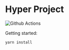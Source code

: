 # Hyper Project

![Github Actions](https://github.com/chyzwar/hyper/workflows/Build/badge.svg)

Getting started:

```sh
yarn install
```
